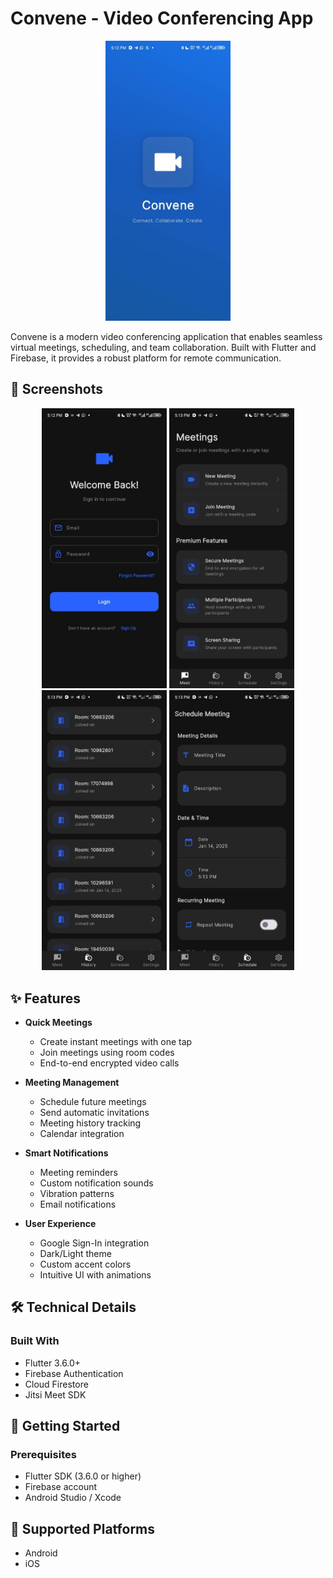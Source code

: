 # Convene - Video Conferencing App

<p align="center">
  <img src="screenshots/logo.jpeg" width="200" alt="Convene Logo">
</p>

Convene is a modern video conferencing application that enables seamless virtual meetings, scheduling, and team collaboration. Built with Flutter and Firebase, it provides a robust platform for remote communication.

## 📱 Screenshots

<p align="center">
  <img src="screenshots/login.jpeg" width="200" alt="Login Screen">
  <img src="screenshots/home.jpeg" width="200" alt="Home Screen">
  <img src="screenshots/meetings.jpeg" width="200" alt="Meeting Screen">
  <img src="screenshots/schedule.jpeg" width="200" alt="Schedule Screen">
</p>

## ✨ Features

- **Quick Meetings**
  - Create instant meetings with one tap
  - Join meetings using room codes
  - End-to-end encrypted video calls

- **Meeting Management**
  - Schedule future meetings
  - Send automatic invitations
  - Meeting history tracking
  - Calendar integration

- **Smart Notifications**
  - Meeting reminders
  - Custom notification sounds
  - Vibration patterns
  - Email notifications

- **User Experience**
  - Google Sign-In integration
  - Dark/Light theme
  - Custom accent colors
  - Intuitive UI with animations

## 🛠️ Technical Details

### Built With
- Flutter 3.6.0+
- Firebase Authentication
- Cloud Firestore
- Jitsi Meet SDK



## 🚀 Getting Started

### Prerequisites
- Flutter SDK (3.6.0 or higher)
- Firebase account
- Android Studio / Xcode



## 📱 Supported Platforms
- Android
- iOS



